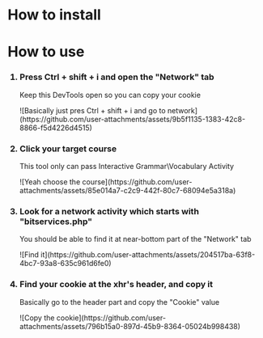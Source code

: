 <h1>How to install</h1>

<h1>How to use</h1>
<ol>
  <h3><li>Press Ctrl + shift + i and open the "Network" tab</li></h3>
  <p>Keep this DevTools open so you can copy your cookie</p>
  ![Basically just pres Ctrl + shift + i and go to network](https://github.com/user-attachments/assets/9b5f1135-1383-42c8-8866-f5d4226d4515)
  <h3><li>Click your target course</li></h3>
  <p>This tool only can pass Interactive Grammar\Vocabulary Activity</p>
  ![Yeah choose the course](https://github.com/user-attachments/assets/85e014a7-c2c9-442f-80c7-68094e5a318a)
  <h3><li>Look for a network activity which starts with "bitservices.php"</li></h3>
  <p>You should be able to find it at near-bottom part of the "Network" tab</p>
  ![Find it](https://github.com/user-attachments/assets/204517ba-63f8-4bc7-93a8-635c961d6fe0)
  <h3><li>Find your cookie at the xhr's header, and copy it</li></h3>
  <p>Basically go to the header part and copy the "Cookie" value</p>
  ![Copy the cookie](https://github.com/user-attachments/assets/796b15a0-897d-45b9-8364-05024b998438)
</ol>
